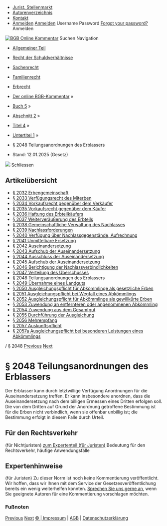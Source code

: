   * [Jurist. Stellenmarkt](https://bgb.kommentar.de/Buch-5/Abschnitt-2/Titel-4/Untertitel-1/</job-board> "Jurist. Stellenmarkt")
  * [Autorenverzeichnis](https://bgb.kommentar.de/Buch-5/Abschnitt-2/Titel-4/Untertitel-1/</Autorenverzeichnis> "Autorenverzeichnis")
  * [Kontakt](https://bgb.kommentar.de/Buch-5/Abschnitt-2/Titel-4/Untertitel-1/</Kontakt>)
  * [Anmelden](https://bgb.kommentar.de/Buch-5/Abschnitt-2/Titel-4/Untertitel-1/<#login> "show login form") [Anmelden](https://bgb.kommentar.de/Buch-5/Abschnitt-2/Titel-4/Untertitel-1/<#> "hide login form") Username Password
[Forgot your password?](https://bgb.kommentar.de/Buch-5/Abschnitt-2/Titel-4/Untertitel-1/</user/forgotpassword>) Anmelden 


[![BGB Online Kommentar](https://bgb.kommentar.de/extension/bgb/design/bgb/images/logo.png)](https://bgb.kommentar.de/Buch-5/Abschnitt-2/Titel-4/Untertitel-1/</> "BGB Online Kommentar")
Suchen
Navigation
  * [Allgemeiner Teil](https://bgb.kommentar.de/Buch-5/Abschnitt-2/Titel-4/Untertitel-1/</Buch-1>)
  * [Recht der Schuldverhältnisse](https://bgb.kommentar.de/Buch-5/Abschnitt-2/Titel-4/Untertitel-1/</Buch-2>)
  * [Sachenrecht](https://bgb.kommentar.de/Buch-5/Abschnitt-2/Titel-4/Untertitel-1/</Buch-3>)
  * [Familienrecht](https://bgb.kommentar.de/Buch-5/Abschnitt-2/Titel-4/Untertitel-1/</Buch-4>)
  * [Erbrecht](https://bgb.kommentar.de/Buch-5/Abschnitt-2/Titel-4/Untertitel-1/</Buch-5>)


  * [Der online BGB-Kommentar](https://bgb.kommentar.de/Buch-5/Abschnitt-2/Titel-4/Untertitel-1/</>) »
  * [Buch 5](https://bgb.kommentar.de/Buch-5/Abschnitt-2/Titel-4/Untertitel-1/</Buch-5>) »
  * [Abschnitt 2](https://bgb.kommentar.de/Buch-5/Abschnitt-2/Titel-4/Untertitel-1/</Buch-5/Abschnitt-2>) »
  * [Titel 4](https://bgb.kommentar.de/Buch-5/Abschnitt-2/Titel-4/Untertitel-1/</Buch-5/Abschnitt-2/Titel-4>) »
  * [Untertitel 1](https://bgb.kommentar.de/Buch-5/Abschnitt-2/Titel-4/Untertitel-1/</Buch-5/Abschnitt-2/Titel-4/Untertitel-1>) »
  * § 2048 Teilungsanordnungen des Erblassers 
  * Stand: 12.01.2025 (Gesetz) 


![](https://vg01.met.vgwort.de/na/1c9909529ead4f509072c06d9081a7d5)
Schliessen 
## Artikelübersicht
  * [ § 2032 Erbengemeinschaft ](https://bgb.kommentar.de/Buch-5/Abschnitt-2/Titel-4/Untertitel-1/</Buch-5/Abschnitt-2/Titel-4/Untertitel-1/Erbengemeinschaft>)
  * [ § 2033 Verfügungsrecht des Miterben ](https://bgb.kommentar.de/Buch-5/Abschnitt-2/Titel-4/Untertitel-1/</Buch-5/Abschnitt-2/Titel-4/Untertitel-1/Verfuegungsrecht-des-Miterben>)
  * [ § 2034 Vorkaufsrecht gegenüber dem Verkäufer ](https://bgb.kommentar.de/Buch-5/Abschnitt-2/Titel-4/Untertitel-1/</Buch-5/Abschnitt-2/Titel-4/Untertitel-1/Vorkaufsrecht-gegenueber-dem-Verkaeufer>)
  * [ § 2035 Vorkaufsrecht gegenüber dem Käufer ](https://bgb.kommentar.de/Buch-5/Abschnitt-2/Titel-4/Untertitel-1/</Buch-5/Abschnitt-2/Titel-4/Untertitel-1/Vorkaufsrecht-gegenueber-dem-Kaeufer>)
  * [ § 2036 Haftung des Erbteilkäufers ](https://bgb.kommentar.de/Buch-5/Abschnitt-2/Titel-4/Untertitel-1/</Buch-5/Abschnitt-2/Titel-4/Untertitel-1/Haftung-des-Erbteilkaeufers>)
  * [ § 2037 Weiterveräußerung des Erbteils ](https://bgb.kommentar.de/Buch-5/Abschnitt-2/Titel-4/Untertitel-1/</Buch-5/Abschnitt-2/Titel-4/Untertitel-1/Weiterveraeusserung-des-Erbteils>)
  * [ § 2038 Gemeinschaftliche Verwaltung des Nachlasses ](https://bgb.kommentar.de/Buch-5/Abschnitt-2/Titel-4/Untertitel-1/</Buch-5/Abschnitt-2/Titel-4/Untertitel-1/Gemeinschaftliche-Verwaltung-des-Nachlasses>)
  * [ § 2039 Nachlassforderungen ](https://bgb.kommentar.de/Buch-5/Abschnitt-2/Titel-4/Untertitel-1/</Buch-5/Abschnitt-2/Titel-4/Untertitel-1/Nachlassforderungen>)
  * [ § 2040 Verfügung über Nachlassgegenstände, Aufrechnung ](https://bgb.kommentar.de/Buch-5/Abschnitt-2/Titel-4/Untertitel-1/</Buch-5/Abschnitt-2/Titel-4/Untertitel-1/Verfuegung-ueber-Nachlassgegenstaende-Aufrechnung>)
  * [ § 2041 Unmittelbare Ersetzung ](https://bgb.kommentar.de/Buch-5/Abschnitt-2/Titel-4/Untertitel-1/</Buch-5/Abschnitt-2/Titel-4/Untertitel-1/Unmittelbare-Ersetzung>)
  * [ § 2042 Auseinandersetzung ](https://bgb.kommentar.de/Buch-5/Abschnitt-2/Titel-4/Untertitel-1/</Buch-5/Abschnitt-2/Titel-4/Untertitel-1/Auseinandersetzung>)
  * [ § 2043 Aufschub der Auseinandersetzung ](https://bgb.kommentar.de/Buch-5/Abschnitt-2/Titel-4/Untertitel-1/</Buch-5/Abschnitt-2/Titel-4/Untertitel-1/Aufschub-der-Auseinandersetzung>)
  * [ § 2044 Ausschluss der Auseinandersetzung ](https://bgb.kommentar.de/Buch-5/Abschnitt-2/Titel-4/Untertitel-1/</Buch-5/Abschnitt-2/Titel-4/Untertitel-1/Ausschluss-der-Auseinandersetzung>)
  * [ § 2045 Aufschub der Auseinandersetzung ](https://bgb.kommentar.de/Buch-5/Abschnitt-2/Titel-4/Untertitel-1/</Buch-5/Abschnitt-2/Titel-4/Untertitel-1/Aufschub-der-Auseinandersetzung2>)
  * [ § 2046 Berichtigung der Nachlassverbindlichkeiten ](https://bgb.kommentar.de/Buch-5/Abschnitt-2/Titel-4/Untertitel-1/</Buch-5/Abschnitt-2/Titel-4/Untertitel-1/Berichtigung-der-Nachlassverbindlichkeiten>)
  * [ § 2047 Verteilung des Überschusses ](https://bgb.kommentar.de/Buch-5/Abschnitt-2/Titel-4/Untertitel-1/</Buch-5/Abschnitt-2/Titel-4/Untertitel-1/Verteilung-des-Ueberschusses>)
  * § 2048 Teilungsanordnungen des Erblassers 
  * [ § 2049 Übernahme eines Landguts ](https://bgb.kommentar.de/Buch-5/Abschnitt-2/Titel-4/Untertitel-1/</Buch-5/Abschnitt-2/Titel-4/Untertitel-1/Uebernahme-eines-Landguts>)
  * [ § 2050 Ausgleichungspflicht für Abkömmlinge als gesetzliche Erben ](https://bgb.kommentar.de/Buch-5/Abschnitt-2/Titel-4/Untertitel-1/</Buch-5/Abschnitt-2/Titel-4/Untertitel-1/Ausgleichungspflicht-fuer-Abkoemmlinge-als-gesetzliche-Erben>)
  * [ § 2051 Ausgleichungspflicht bei Wegfall eines Abkömmlings ](https://bgb.kommentar.de/Buch-5/Abschnitt-2/Titel-4/Untertitel-1/</Buch-5/Abschnitt-2/Titel-4/Untertitel-1/Ausgleichungspflicht-bei-Wegfall-eines-Abkoemmlings>)
  * [ § 2052 Ausgleichungspflicht für Abkömmlinge als gewillkürte Erben ](https://bgb.kommentar.de/Buch-5/Abschnitt-2/Titel-4/Untertitel-1/</Buch-5/Abschnitt-2/Titel-4/Untertitel-1/Ausgleichungspflicht-fuer-Abkoemmlinge-als-gewillkuerte-Erben>)
  * [ § 2053 Zuwendung an entfernteren oder angenommenen Abkömmling ](https://bgb.kommentar.de/Buch-5/Abschnitt-2/Titel-4/Untertitel-1/</Buch-5/Abschnitt-2/Titel-4/Untertitel-1/Zuwendung-an-entfernteren-oder-angenommenen-Abkoemmling>)
  * [ § 2054 Zuwendung aus dem Gesamtgut ](https://bgb.kommentar.de/Buch-5/Abschnitt-2/Titel-4/Untertitel-1/</Buch-5/Abschnitt-2/Titel-4/Untertitel-1/Zuwendung-aus-dem-Gesamtgut>)
  * [ § 2055 Durchführung der Ausgleichung ](https://bgb.kommentar.de/Buch-5/Abschnitt-2/Titel-4/Untertitel-1/</Buch-5/Abschnitt-2/Titel-4/Untertitel-1/Durchfuehrung-der-Ausgleichung>)
  * [ § 2056 Mehrempfang ](https://bgb.kommentar.de/Buch-5/Abschnitt-2/Titel-4/Untertitel-1/</Buch-5/Abschnitt-2/Titel-4/Untertitel-1/Mehrempfang>)
  * [ § 2057 Auskunftspflicht ](https://bgb.kommentar.de/Buch-5/Abschnitt-2/Titel-4/Untertitel-1/</Buch-5/Abschnitt-2/Titel-4/Untertitel-1/Auskunftspflicht>)
  * [ § 2057a Ausgleichungspflicht bei besonderen Leistungen eines Abkömmlings ](https://bgb.kommentar.de/Buch-5/Abschnitt-2/Titel-4/Untertitel-1/</Buch-5/Abschnitt-2/Titel-4/Untertitel-1/Ausgleichungspflicht-bei-besonderen-Leistungen-eines-Abkoemmlings>)


/ § 2048 
[Previous](https://bgb.kommentar.de/Buch-5/Abschnitt-2/Titel-4/Untertitel-1/</Buch-5/Abschnitt-2/Titel-4/Untertitel-1/Verteilung-des-Ueberschusses> "§ 2047 Verteilung des Überschusses") [Next](https://bgb.kommentar.de/Buch-5/Abschnitt-2/Titel-4/Untertitel-1/</Buch-5/Abschnitt-2/Titel-4/Untertitel-1/Uebernahme-eines-Landguts> "§ 2049 Übernahme eines Landguts")
# § 2048 Teilungsanordnungen des Erblassers
Der Erblasser kann durch letztwillige Verfügung Anordnungen für die Auseinandersetzung treffen. Er kann insbesondere anordnen, dass die Auseinandersetzung nach dem billigen Ermessen eines Dritten erfolgen soll. Die von dem Dritten auf Grund der Anordnung getroffene Bestimmung ist für die Erben nicht verbindlich, wenn sie offenbar unbillig ist; die Bestimmung erfolgt in diesem Falle durch Urteil.
## Für den Rechtsverkehr 
(für Nichtjuristen)
[zum Expertenteil (für Juristen)](https://bgb.kommentar.de/Buch-5/Abschnitt-2/Titel-4/Untertitel-1/<#expertenhinweise>)
Bedeutung für den Rechtsverkehr, häufige Anwendungsfälle
## Expertenhinweise
(für Juristen)
Zu dieser Norm ist noch keine Kommentierung veröffentlicht. Wir hoffen, dass wir Ihnen mit dem Service der Gesetzesveröffentlichung bereits ein wenig weiterhelfen konnten. [Sprechen Sie uns gerne an](https://bgb.kommentar.de/Buch-5/Abschnitt-2/Titel-4/Untertitel-1/</Kontakt>), wenn Sie geeignete Autoren für eine Kommentierung vorschlagen möchten. 
### Fußnoten
[Previous](https://bgb.kommentar.de/Buch-5/Abschnitt-2/Titel-4/Untertitel-1/</Buch-5/Abschnitt-2/Titel-4/Untertitel-1/Verteilung-des-Ueberschusses> "§ 2047 Verteilung des Überschusses") [Next](https://bgb.kommentar.de/Buch-5/Abschnitt-2/Titel-4/Untertitel-1/</Buch-5/Abschnitt-2/Titel-4/Untertitel-1/Uebernahme-eines-Landguts> "§ 2049 Übernahme eines Landguts")
[© | Impressum](https://bgb.kommentar.de/Buch-5/Abschnitt-2/Titel-4/Untertitel-1/</Kontakt>) | [AGB](https://bgb.kommentar.de/Buch-5/Abschnitt-2/Titel-4/Untertitel-1/</AGB>) | [Datenschutzerklärung](https://bgb.kommentar.de/Buch-5/Abschnitt-2/Titel-4/Untertitel-1/</Datenschutzerklaerung-fuer-Leser>)
